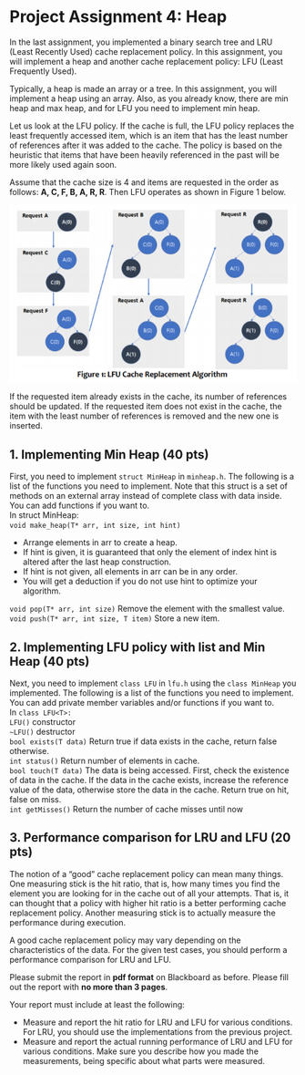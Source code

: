 # Project Assignment 4: Heap
In the last assignment, you implemented a binary search tree and LRU (Least
Recently Used) cache replacement policy. In this assignment, you will
implement a heap and another cache replacement policy: LFU (Least
Frequently Used).

Typically, a heap is made an array or a tree. In this assignment, you will
implement a heap using an array. Also, as you already know, there are min
heap and max heap, and for LFU you need to implement min heap.

Let us look at the LFU policy. If the cache is full, the LFU policy replaces the
least frequently accessed item, which is an item that has the least number of
references after it was added to the cache. The policy is based on the heuristic
that items that have been heavily referenced in the past will be more likely
used again soon.

Assume that the cache size is 4 and items are requested in the order as
follows: **A, C, F, B, A, R, R**. Then LFU operates as shown in Figure 1 below.

![Figure 1](figure_1.png)

If the requested item already exists in the cache, its number of references
should be updated. If the requested item does not exist in the cache, the
item with the least number of references is removed and the new one is
inserted. 
## 1. Implementing Min Heap (40 pts)
First, you need to implement ```struct MinHeap``` in ```minheap.h```. The
following is a list of the functions you need to implement. Note that this struct
is a set of methods on an external array instead of complete class with data
inside. You can add functions if you want to.
\
In struct MinHeap<T>:
\
```void make_heap(T* arr, int size, int hint)```
  * Arrange elements in arr to create a heap.
  * If hint is given, it is guaranteed that only the element of index
hint is altered after the last heap construction.
  * If hint is not given, all elements in arr can be in any order.
  * You will get a deduction if you do not use hint to optimize your
algorithm. 

```void pop(T* arr, int size)``` Remove the element with the
smallest value.
\
```void push(T* arr, int size, T item)``` Store a new item.
## 2. Implementing LFU policy with list and Min Heap (40 pts)
Next, you need to implement ```class LFU``` in ```lfu.h``` using the ```class
MinHeap``` you implemented. The following is a list of the functions you need
to implement. You can add private member variables and/or functions if you
want to.
\
In ```class LFU<T>:```
\
```LFU()``` constructor
\
```~LFU()``` destructor
\
```bool exists(T data)``` Return true if data exists in the cache,
return false otherwise.
\
```int status()``` Return number of elements in cache.
\
```bool touch(T data)``` The data is being accessed. First, check the
existence of data in the cache. If the data in the cache exists, increase
the reference value of the data, otherwise store the data in the cache.
Return true on hit, false on miss.
\
```int getMisses()``` Return the number of cache misses until now
## 3. Performance comparison for LRU and LFU (20 pts)
The notion of a “good” cache replacement policy can mean many things. One
measuring stick is the hit ratio, that is, how many times you find the element
you are looking for in the cache out of all your attempts. That is, it can thought
that a policy with higher hit ratio is a better performing cache replacement
policy. Another measuring stick is to actually measure the performance during
execution.

A good cache replacement policy may vary depending on the characteristics of
the data. For the given test cases, you should perform a performance
comparison for LRU and LFU.

Please submit the report in **pdf format** on Blackboard as before. Please fill out
the report with **no more than 3 pages**.

Your report must include at least the following:

* Measure and report the hit ratio for LRU and LFU for various 
conditions. For LRU, you should use the implementations from the
previous project.
* Measure and report the actual running performance of LRU and LFU
for various conditions. Make sure you describe how you made the
measurements, being specific about what parts were measured.
